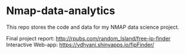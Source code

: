 # Nmap-data-analytics
This repo stores the code and data for my NMAP data science project. 

Final project report: http://rpubs.com/random_Island/free-ip-finder  
Interactive Web-app: https://vdhyani.shinyapps.io/fipFinder/
